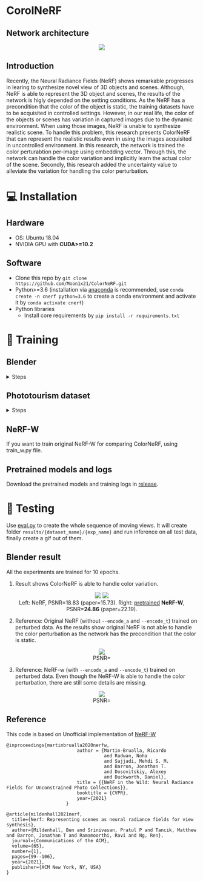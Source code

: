 # CorolNeRF

## Network architecture

<p align="center">
   <img src="https://github.com/Moon1x21/ColorNeRF/assets/62733294/29933850-e860-4920-8c0b-d22f845c7fc8">
</p>

## Introduction

Recently, the Neural Radiance Fields (NeRF) shows remarkable progresses in learing to synthesize novel view of 3D objects and scenes. Although, NeRF is able to represent the 3D object and scenes, the results of the network is higly depended on the setting conditions. As the NeRF has a precondition that the color of the object is static, the training datasets have to be acquisited in controlled settings. However, in our real life, the color of the objects or scenes has variation in captured images due to the dynamic environment. When using those images, NeRF is unable to synthesize realistic scene. To handle this problem, this research presents ColorNeRF that can represent the realistic results even in using the images acquisited in uncontrolled environment. In this research, the network is trained the color perturabtion per-image using embedding vector. Through this, the network can handle the color variation and implicitly learn the actual color of the scene. Secondly, this research added the uncertainty value to alleviate the variation for handling the color perturbation.

# :computer: Installation

## Hardware

* OS: Ubuntu 18.04
* NVIDIA GPU with **CUDA>=10.2** 

## Software

* Clone this repo by `git clone https://github.com/Moon1x21/ColorNeRF.git`
* Python>=3.6 (installation via [anaconda](https://www.anaconda.com/distribution/) is recommended, use `conda create -n cnerf python=3.6` to create a conda environment and activate it by `conda activate cnerf`)
* Python libraries
    * Install core requirements by `pip install -r requirements.txt`
    
# :key: Training

## Blender

<details>
  <summary>Steps</summary>
   
### Data download

Download `nerf_synthetic.zip` from [here](https://drive.google.com/drive/folders/128yBriW1IG_3NJ5Rp7APSTZsJqdJdfc1)

### Data perturbations

All random seeds are fixed to reproduce the same perturbations every time.
For detailed implementation, see [blender.py](datasets/blender.py).

*  Color perturbations: Uses the same parameters in the paper.

![color](https://user-images.githubusercontent.com/11364490/105580035-4ad3b780-5dcd-11eb-97cc-4cea3c9743ac.gif)


### Training model

Base:
```
python train.py \
   --dataset_name blender \
   --root_dir $BLENDER_DIR \
   --N_importance 64 --img_wh 400 400 --noise_std 0 \
   --num_epochs 10 --batch_size 1024 \
   --optimizer adam --lr 5e-4 --lr_scheduler cosine \
   --encode_a --encode_t --exp_name exp 
```

Add `--encode_a` for appearance embedding, `--encode_t` for uncertainty

Add `--data_perturb color` to perturb the dataset.

Example:
```
python train.py \
   --dataset_name blender \
   --root_dir $BLENDER_DIR \
   --N_importance 64 --img_wh 400 400 --noise_std 0 \
   --num_epochs 10 --batch_size 1024 \
   --optimizer adam --lr 5e-4 --lr_scheduler cosine \
   --exp_name exp \
   --data_perturb occ \
   --encode_t --encode_a --beta_min 0.1
```

</details>

## Phototourism dataset

<details>
  <summary>Steps</summary>

### Data download

Download the scenes you want from [here](https://www.cs.ubc.ca/~kmyi/imw2020/data.html) (train/test splits are only provided for "Brandenburg Gate", "Sacre Coeur" and "Trevi Fountain", if you want to train on other scenes, you need to clean the data (Section C) and split the data by yourself)

Download the train/test split from the "Additional links" [here](https://nerf-w.github.io/) and put under each scene's folder (the **same level** as the "dense" folder)

(Optional but **highly** recommended) Run `python prepare_phototourism.py --root_dir $ROOT_DIR --img_downscale {an integer, e.g. 2 means half the image sizes}` to prepare the training data and save to disk first, if you want to run multiple experiments or run on multiple gpus. This will **largely** reduce the data preparation step before training.

### Data visualization (Optional)

Take a look at [phototourism_visualization.ipynb](https://nbviewer.jupyter.org/github/kwea123/nerf_pl/blob/nerfw/phototourism_visualization.ipynb), a quick visualization of the data: scene geometry, camera poses, rays and bounds, to assure you that my data convertion works correctly.

### Training model

Run (example)

```
python train.py \
  --root_dir /home/ubuntu/data/IMC-PT/brandenburg_gate/ --dataset_name phototourism \
  --img_downscale 8 --use_cache --N_importance 64 --N_samples 64 \
  --encode_a --encode_t --beta_min 0.03 --N_vocab 1500 \
  --num_epochs 10 --batch_size 1024 \
  --optimizer adam --lr 5e-4 --lr_scheduler cosine \
  --exp_name brandenburg_scale8_cnerf
```


`--N_vocab` should be set to an integer larger than the number of images (dependent on different scenes). For example, "brandenburg_gate" has in total 1363 images (under `dense/images/`), so any number larger than 1363 works (no need to set to exactly the same number). **Attention!** If you forget to set this number, or it is set smaller than the number of images, the program will yield `RuntimeError: CUDA error: device-side assert triggered` (which comes from `torch.nn.Embedding`).

</details>

## NeRF-W

If you want to train original NeRF-W for comparing ColorNeRF, using train_w.py file.

## Pretrained models and logs
Download the pretrained models and training logs in [release]().

# :mag_right: Testing

Use [eval.py](eval.py) to create the whole sequence of moving views.
It will create folder `results/{dataset_name}/{exp_name}` and run inference on all test data, finally create a gif out of them.

## Blender result

All the experiments are trained for 10 epochs.

1.  Result shows ColorNeRF is able to handle color variation.

<p align="center">
  <img src="https://user-images.githubusercontent.com/11364490/105775080-8d51eb80-5fa9-11eb-9e89-7147c6377453.gif">
  <img src="https://user-images.githubusercontent.com/11364490/105630746-43c0ae00-5e8e-11eb-856a-e6ce7ac8c16f.gif">
  <br>
  Left: NeRF, PSNR=18.83 (paper=15.73). Right: <a href=https://github.com/kwea123/nerf_pl/releases/tag/nerfw_all>pretrained</a> <b>NeRF-W</b>, PSNR=<b>24.86</b> (paper=22.19).
</p>

2. Reference: Original NeRF (without `--encode_a` and `--encode_t`) trained on perturbed data. As the results show original NeRF is not able to handle the color perturbation as the network has the precondition that the color is static.

<p align="center">
   <img src="https://user-images.githubusercontent.com/11364490/105649082-0e4dac00-5ef2-11eb-9d56-946e2ac068c4.gif">
   <br>
   PSNR= 
</p>

3. Reference: NeRF-w (with `--encode_a` and `--encode_t`) trained on perturbed data. Even though the NeRF-W is able to handle the color perturbation, there are still some details are missing.

<p align="center">
   <img src="https://user-images.githubusercontent.com/11364490/105649082-0e4dac00-5ef2-11eb-9d56-946e2ac068c4.gif">
   <br>
   PSNR= 
</p>

## Reference
This code is based on Unofficial implementation of [NeRF-W](https://github.com/kwea123/nerf_pl) 

```
@inproceedings{martinbrualla2020nerfw,
                          author = {Martin-Brualla, Ricardo
                                    and Radwan, Noha
                                    and Sajjadi, Mehdi S. M.
                                    and Barron, Jonathan T.
                                    and Dosovitskiy, Alexey
                                    and Duckworth, Daniel},
                          title = {{NeRF in the Wild: Neural Radiance Fields for Unconstrained Photo Collections}},
                          booktitle = {CVPR},
                          year={2021}
                      }
```


```
@article{mildenhall2021nerf,
  title={Nerf: Representing scenes as neural radiance fields for view synthesis},
  author={Mildenhall, Ben and Srinivasan, Pratul P and Tancik, Matthew and Barron, Jonathan T and Ramamoorthi, Ravi and Ng, Ren},
  journal={Communications of the ACM},
  volume={65},
  number={1},
  pages={99--106},
  year={2021},
  publisher={ACM New York, NY, USA}
}
```